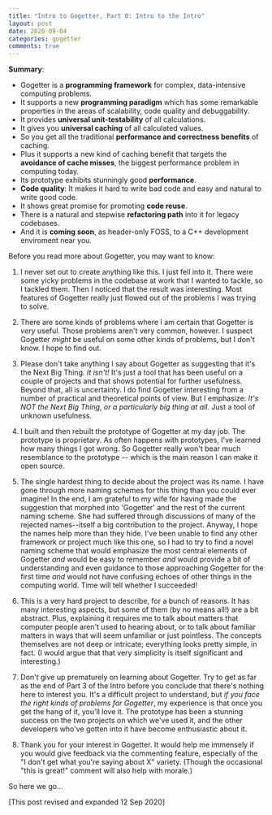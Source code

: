 ```yaml
---
title: "Intro to Gogetter, Part 0: Intro to the Intro"
layout: post
date: 2020-09-04
categories: gogetter 
comments: true
---
```


__Summary__:
* Gogetter is a __programming framework__ for complex, data-intensive computing problems.
* It supports a new __programming paradigm__ which has some remarkable properties in the areas of scalability, code quality and debuggability.
* It provides __universal unit-testability__ of all calculations.
* It gives you __universal caching__ of all calculated values.
* So you get all the traditional __performance and correctness benefits__ of caching.
* Plus it supports a new kind of caching benefit that targets the __avoidance of cache misses__, the biggest performance problem in computing today.
* Its prototype exhibits stunningly good __performance__.
* __Code quality__: It makes it hard to write bad code and easy and natural to write good code.
* It shows great promise for promoting __code reuse__.
* There is a natural and stepwise __refactoring path__ into it for legacy codebases.
* And it is __coming soon__, as header-only FOSS, to a C++ development enviroment near you.

Before you read more about Gogetter, you may want to know:

1. I never set out to create anything like this. I just fell into it. There were some yicky problems in the codebase at work that I wanted to tackle, so I tackled them. Then I noticed that the result was interesting. Most features of Gogetter really just flowed out of the problems I was trying to solve. 
<!--more-->

2. There are some kinds of problems where I am certain that Gogetter is _very_ useful. Those problems aren't very common, however. I suspect Gogetter _might_ be useful on some other kinds of problems, but I don't know. I hope to find out.

3. Please don't take anything I say about Gogetter as suggesting that it's the Next Big Thing. _It isn't!_ It's just a tool that has been useful on a couple of projects and that shows potential for further usefulness. Beyond that, all is uncertainty. I do find Gogetter interesting from a number of practical and theoretical points of view. But I emphasize: _It's NOT the Next Big Thing, or a particularly big thing at all._ Just a tool of unknown usefulness.

3. I built and then rebuilt the prototype of Gogetter at my day job. The prototype is proprietary. As often happens with prototypes, I've learned how many things I got wrong. So Gogetter really won't bear much resemblance to the prototype -- which is the main reason I can make it open source.

4. The single hardest thing to decide about the project was its name. I have gone through more naming schemes for this thing than you could ever imagine! In the end, I am grateful to my wife for having made the suggestion that morphed into 'Gogetter' and the rest of the current naming scheme. She had suffered through discussions of many of the rejected names--itself a big contribution to the project. Anyway, I hope the names help more than they hide. I've been unable to find any other framework or project much like this one, so I had to try to find a novel naming scheme that would emphasize the most central elements of Gogetter _and_ would be easy to remember _and_ would provide a bit of understanding and even guidance to those approaching Gogetter for the first time _and_ would not have confusing echoes of other things in the computing world. Time will tell whether I succeeded!

5. This is a very hard project to describe, for a bunch of reasons. It has many interesting aspects, but some of them (by no means all!) are a bit abstract. Plus, explaining it requires me to talk about matters that computer people aren't used to hearing about, or to talk about familiar matters in ways that will seem unfamiliar or just pointless. The concepts themselves are not deep or intricate; everything looks pretty simple, in fact. (I would argue that that very simplicity is itself significant and interesting.) 

6. Don't give up prematurely on learning about Gogetter. Try to get as far as the end of Part 3 of the Intro before you conclude that there's nothing here to interest you. It's a difficult project to understand, but _if you face the right kinds of problems for Gogetter_, my experience is that once you get the hang of it, you'll love it. The prototype has been a stunning success on the two projects on which we've used it, and the other developers who've gotten into it have become enthusiastic about it.

7. Thank you for your interest in Gogetter. It would help me immensely if you would give feedback via the commenting feature, especially of the "I don't get what you're saying about X" variety. (Though the occasional "this is great!" comment will also help with morale.)

So here we go...

[This post revised and expanded 12 Sep 2020]